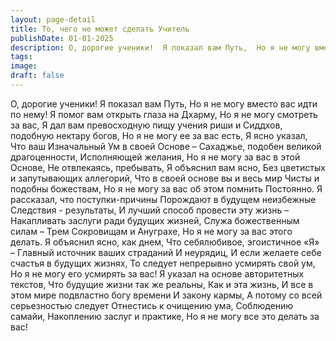 ```yaml
---
layout: page-detail
title: То, чего не может сделать Учитель
publishDate: 01-01-2025
description: О, дорогие ученики!  Я показал вам Путь,  Но я не могу вместо вас идти по нему!  Я помог вам открыть глаза на Дхарму,  Но я не могу смотреть за вас,  Я дал вам превосходную пищу учения риши и  Сиддхов...
tags:
image:
draft: false
---
```

О, дорогие ученики!  Я показал вам Путь,  Но я не могу вместо вас идти по нему!  Я помог вам открыть глаза на Дхарму,  Но я не могу смотреть за вас,  Я дал вам превосходную пищу учения риши и  Сиддхов, подобную нектару богов,  Но я не могу ее за вас есть,  Я ясно указал,  Что ваш Изначальный Ум в своей Основе –  Сахаджье, подобен великой драгоценности,  Исполняющей желания,  Но я не могу за вас в этой Основе,  Не отвлекаясь, пребывать,  Я объяснил вам ясно,  Без цветистых и запутывающих аллегорий,  Что в своей основе вы и весь мир  Чисты и подобны божествам,  Но я не могу за вас об этом помнить  Постоянно.  Я рассказал, что поступки-причины  Порождают в будущем неизбежные  Следствия - результаты,  И лучший способ провести эту жизнь –  Накапливать заслуги ради будущих жизней,  Служа божественным силам –  Трем Сокровищам и Ануграхе,  Но я не могу за вас этого делать.  Я объяснил ясно, как днем,  Что себялюбивое, эгоистичное «Я» –  Главный источник ваших страданий  И неурядиц,  И если желаете себе счастья в будущих жизнях,  То следует непрерывно усмирять свой ум,  Но я не могу его усмирять за вас!  Я указал на основе авторитетных текстов,  Что будущие жизни так же реальны,  Как и эта жизнь,  И все в этом мире подвластно богу времени  И закону кармы,  А потому со всей серьезностью следует  Отнестись к очищению ума,  Соблюдению самайи,  Накоплению заслуг и практике,  Но я не могу все это делать за вас!